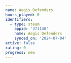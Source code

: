 ```yaml
---
name: Aegis Defenders
hours_played: 0
identifiers:
  - type: steam
    appid: '371140'
    name: Aegis Defenders
    synced_on: '2024-07-04'
active: false
rating: 0
progress: new
---
```


